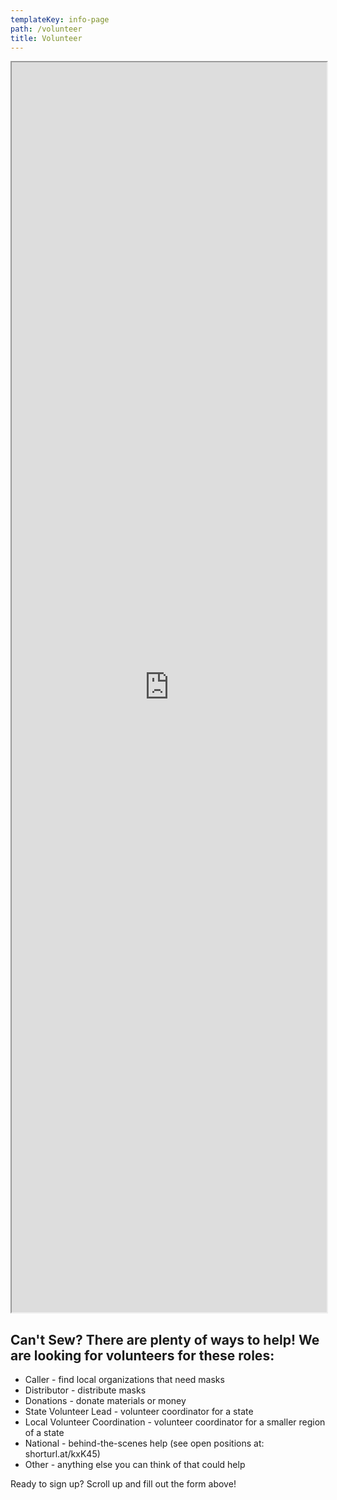 ```yaml
---
templateKey: info-page
path: /volunteer
title: Volunteer
---
```

<iframe
    className="airtable-embed airtable-dynamic-height"
    src="https://airtable.com/embed/shrtdAwqaNjZwgVbm?backgroundColor=green"
    width="100%"
    height="2000"
    ></iframe>

## <a name="cant-sew"></a>Can't Sew? There are plenty of ways to help! We are looking for volunteers for these roles:

* Caller - find local organizations that need masks
* Distributor - distribute masks
* Donations - donate materials or money
* State Volunteer Lead - volunteer coordinator for a state
* Local Volunteer Coordination - volunteer coordinator for a smaller region of a state
* National - behind-the-scenes help (see open positions at: shorturl.at/kxK45)
* Other - anything else you can think of that could help

Ready to sign up? Scroll up and fill out the form above!